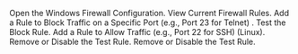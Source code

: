 Open the Windows Firewall Configuration.
View Current Firewall Rules.
Add a Rule to Block Traffic on a Specific Port (e.g., Port 23 for Telnet) .
Test the Block Rule.
Add a Rule to Allow Traffic (e.g., Port 22 for SSH) (Linux).
Remove or Disable the Test Rule.
Remove or Disable the Test Rule.
